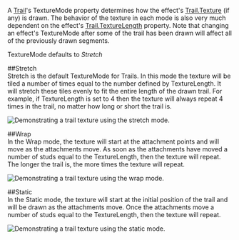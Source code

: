 A [Trail](https://developer.roblox.com/en-us/api-reference/class/Trail)'s TextureMode property determines how the effect's [Trail.Texture](https://developer.roblox.com/en-us/api-reference/property/Trail/Texture) (if any) is drawn. The behavior of the texture in each mode is also very much dependent on the effect's [Trail.TextureLength](https://developer.roblox.com/en-us/api-reference/property/Trail/TextureLength) property. Note that changing an effect's TextureMode after some of the trail has been drawn will affect all of the previously drawn segments.

TextureMode defaults to _Stretch_

##Stretch  
Stretch is the default TextureMode for Trails. In this mode the texture will be tiled a number of times equal to the number defined by TextureLength. It will stretch these tiles evenly to fit the entire length of the drawn trail. For example, if TextureLength is set to 4 then the texture will always repeat 4 times in the trail, no matter how long or short the trail is.

![Demonstrating a trail texture using the stretch mode.](https://developer.roblox.com/assets/bltcf784069f0cc275c/TrailStretch.gif)

##Wrap  
In the Wrap mode, the texture will start at the attachment points and will move as the attachments move. As soon as the attachments have moved a number of studs equal to the TextureLength, then the texture will repeat. The longer the trail is, the more times the texture will repeat.

![Demonstrating a trail texture using the wrap mode.](https://developer.roblox.com/assets/blte500638c07aeb7a8/TrailWrap.gif)

##Static  
In the Static mode, the texture will start at the initial position of the trail and will be drawn as the attachments move. Once the attachments move a number of studs equal to the TextureLength, then the texture will repeat.

![Demonstrating a trail texture using the static mode.](https://developer.roblox.com/assets/bltc1b137a7a58c9e42/TrailStatic.gif)
